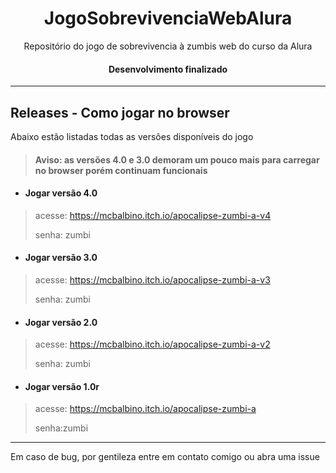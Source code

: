 <h1 align="center">JogoSobrevivenciaWebAlura</h1>
<p align="center">Repositório do jogo de sobrevivencia à zumbis web do curso da Alura</p>

<h4 align="center">
  Desenvolvimento finalizado
</h4>

---
## Releases - Como jogar no browser
Abaixo estão listadas todas as versões disponíveis do jogo
><h4>Aviso: as versões 4.0 e 3.0 demoram um pouco mais para carregar no browser porém continuam funcionais</h4>


- <h4>Jogar versão 4.0</h4>
>acesse: https://mcbalbino.itch.io/apocalipse-zumbi-a-v4
><p>senha: zumbi</p>

- <h4>Jogar versão 3.0</h4>
>acesse: https://mcbalbino.itch.io/apocalipse-zumbi-a-v3
><p>senha: zumbi</p>

- <h4>Jogar versão 2.0</h4>
>acesse: https://mcbalbino.itch.io/apocalipse-zumbi-a-v2
><p>senha: zumbi</p>

- <h4>Jogar versão 1.0r</h4>
>acesse: https://mcbalbino.itch.io/apocalipse-zumbi-a
><p>senha:zumbi</p>

---
Em caso de bug, por gentileza entre em contato comigo ou abra uma issue
